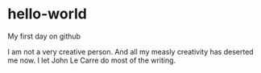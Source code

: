 # hello-world
My first day on github

I am not a very creative person. And all my measly creativity has deserted me now. I let John Le Carre do most of the writing. 
